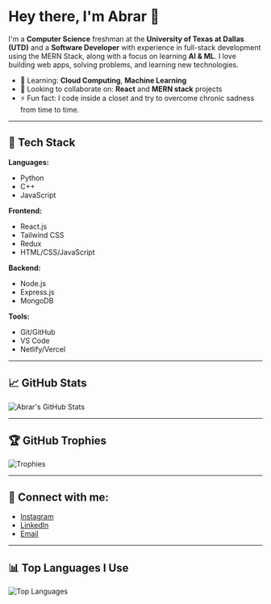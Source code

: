 # Hey there, I'm Abrar 👋
I'm a **Computer Science** freshman at the **University of Texas at Dallas (UTD)** and a **Software Developer** with experience in full-stack development using the MERN Stack, along with a focus on learning **AI & ML**. I love building web apps, solving problems, and learning new technologies.

- 🌱 Learning: **Cloud Computing**, **Machine Learning**
- 👯 Looking to collaborate on: **React** and **MERN stack** projects
- ⚡ Fun fact: I code inside a closet and try to overcome chronic sadness from time to time.

---

## 🚀 Tech Stack
**Languages:**
- Python
- C++
- JavaScript

**Frontend:**
- React.js
- Tailwind CSS
- Redux
- HTML/CSS/JavaScript

**Backend:**
- Node.js
- Express.js
- MongoDB

**Tools:**
- Git/GitHub
- VS Code
- Netlify/Vercel

---

## 📈 GitHub Stats

![Abrar's GitHub Stats](https://github-readme-stats.vercel.app/api?username=ClosetCoderSad&show_icons=true&hide_title=true&hide=prs&count_private=true&theme=radical)

---

## 🏆 GitHub Trophies

![Trophies](https://github-profile-trophy.vercel.app/?username=ClosetCoderSad&theme=onedark&column=4)

---

## 🔗 Connect with me:
- [Instagram](https://www.instagram.com/kab.rar/)
- [LinkedIn](https://www.linkedin.com/in/md-abrar-al-zabir)
- [Email](mailto:abrarroll2@gmail.com)

---

## 📊 Top Languages I Use
![Top Languages](https://github-readme-stats.vercel.app/api/top-langs/?username=ClosetCoderSad&layout=compact&theme=radical)

<!---
ClosetCoderSad/ClosetCoderSad is a ✨ special ✨ repository because its `README.md` (this file) appears on your GitHub profile.
You can click the Preview link to take a look at your changes.
--->
